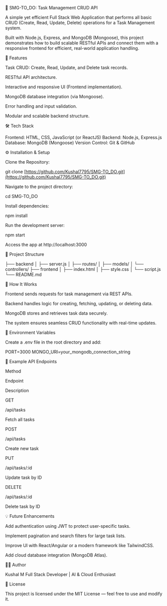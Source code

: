 🧩 SMG-TO_DO: Task Management CRUD API

A simple yet efficient Full Stack Web Application that performs all basic CRUD (Create, Read, Update, Delete) operations for a Task Management system.

Built with Node.js, Express, and MongoDB (Mongoose), this project demonstrates how to build scalable RESTful APIs and connect them with a responsive frontend for efficient, real-world application handling.

🚀 Features

Task CRUD: Create, Read, Update, and Delete task records.

RESTful API architecture.

Interactive and responsive UI (Frontend implementation).

MongoDB database integration (via Mongoose).

Error handling and input validation.

Modular and scalable backend structure.

🛠️ Tech Stack

Frontend: HTML, CSS, JavaScript (or ReactJS)
Backend: Node.js, Express.js
Database: MongoDB (Mongoose)
Version Control: Git & GitHub

⚙️ Installation & Setup

Clone the Repository:

git clone [https://github.com/Kushal7795/SMG-TO_DO.git](https://github.com/Kushal7795/SMG-TO_DO.git)


Navigate to the project directory:

cd SMG-TO_DO


Install dependencies:

npm install


Run the development server:

npm start


Access the app at http://localhost:3000

📂 Project Structure

├── backend
│   ├── server.js
│   ├── routes/
│   ├── models/
│   └── controllers/
├── frontend
│   ├── index.html
│   ├── style.css
│   └── script.js
└── README.md


🧠 How It Works

Frontend sends requests for task management via REST APIs.

Backend handles logic for creating, fetching, updating, or deleting data.

MongoDB stores and retrieves task data securely.

The system ensures seamless CRUD functionality with real-time updates.

🔐 Environment Variables

Create a .env file in the root directory and add:

PORT=3000
MONGO_URI=your_mongodb_connection_string


🧪 Example API Endpoints

Method

Endpoint

Description

GET

/api/tasks

Fetch all tasks

POST

/api/tasks

Create new task

PUT

/api/tasks/:id

Update task by ID

DELETE

/api/tasks/:id

Delete task by ID

💡 Future Enhancements

Add authentication using JWT to protect user-specific tasks.

Implement pagination and search filters for large task lists.

Improve UI with React/Angular or a modern framework like TailwindCSS.

Add cloud database integration (MongoDB Atlas).

👨‍💻 Author

Kushal M
Full Stack Developer | AI & Cloud Enthusiast

📜 License

This project is licensed under the MIT License — feel free to use and modify it.